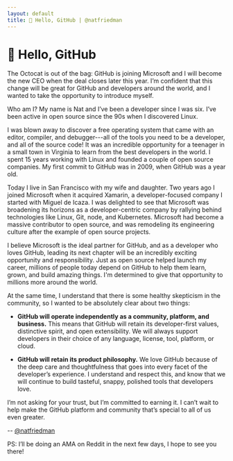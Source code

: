 ```yaml
---
layout: default
title: 👋 Hello, GitHub | @natfriedman
---
```


# 👋 Hello, GitHub

The Octocat is out of the bag: GitHub is joining Microsoft and I will become the new CEO when the deal closes later this year. I’m confident that this change will be great for GitHub and developers around the world, and I wanted to take the opportunity to introduce myself.

Who am I? My name is Nat and I’ve been a developer since I was six. I’ve been active in open source since the 90s when I discovered Linux.

I was blown away to discover a free operating system that came with an editor, compiler, and debugger---all of the tools you need to be a developer, and all of the source code! It was an incredible opportunity for a teenager in a small town in Virginia to learn from the best developers in the world. I spent 15 years working with Linux and founded a couple of open source companies. My first commit to GitHub was in 2009, when GitHub was a year old.

Today I live in San Francisco with my wife and daughter. Two years ago I joined Microsoft when it acquired Xamarin, a developer-focused company I started with Miguel de Icaza. I was delighted to see that Microsoft was broadening its horizons as a developer-centric company by rallying behind technologies like Linux, Git, node, and Kubernetes. Microsoft had become a massive contributor to open source, and was remodeling its engineering culture after the example of open source projects.

I believe Microsoft is the ideal partner for GitHub, and as a developer who loves GitHub, leading its next chapter will be an incredibly exciting opportunity and responsibility. Just as open source helped launch my career, millions of people today depend on GitHub to help them learn, grown, and build amazing things. I'm determined to give that opportunity to millions more around the world.

At the same time, I understand that there is some healthy skepticism in the community, so I wanted to be absolutely clear about two things:

* **GitHub will operate independently as a community, platform, and business.** This means that GitHub will retain its developer-first values, distinctive spirit, and open extensibility. We will always support developers in their choice of any language, license, tool, platform, or cloud.

* **GitHub will retain its product philosophy.** We love GitHub because of the deep care and thoughtfulness that goes into every facet of the developer’s experience. I understand and respect this, and know that we will continue to build tasteful, snappy, polished tools that developers love.

I’m not asking for your trust, but I’m committed to earning it. I can’t wait to help make the GitHub platform and community that’s special to all of us even greater.

-- [@natfriedman](https://github.com/natfriedman)

PS: I’ll be doing an AMA on Reddit in the next few days, I hope to see you there!
